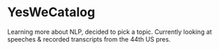 # YesWeCatalog

Learning more about NLP, decided to pick a topic. Currently looking at speeches &amp; recorded transcripts from the 44th US pres.
